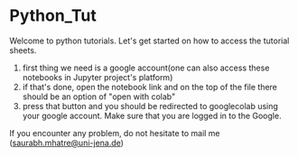 # Python_Tut
Welcome to python tutorials.
Let's get started on how to access the tutorial sheets.
1) first thing we need is a google account(one can also access these notebooks in Jupyter project's platform)
2) if that's done, open the notebook link and on the top of the file there should be an option of "open with colab"
3) press that button and you should be redirected to googlecolab using your google account. Make sure that you are logged in to the Google.

If you encounter any problem, do not hesitate to mail me (saurabh.mhatre@uni-jena.de)
